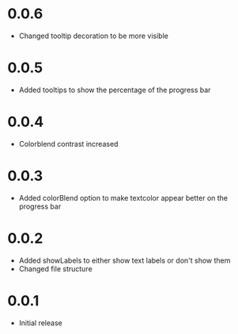 # 0.0.6

* Changed tooltip decoration to be more visible

# 0.0.5

* Added tooltips to show the percentage of the progress bar

# 0.0.4

* Colorblend contrast increased

# 0.0.3

* Added colorBlend option to make textcolor appear better on the progress bar

# 0.0.2

* Added showLabels to either show text labels or don't show them
* Changed file structure

# 0.0.1

* Initial release

